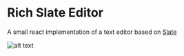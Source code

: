 # Rich Slate Editor

A small react implementation of a text editor based on [Slate][sl1]

![alt text](https://577516.selcdn.ru/cdn-root/biptik/images/ce4c5257-e3bc-40f6-82aa-35ccaacf2a28%20.png)

[sl1]: <https://docs.slatejs.org/libraries/slate-react>

